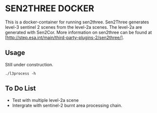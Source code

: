 # SEN2THREE DOCKER

This is a docker-container for running sen2three. Sen2Three generates level-3 sentinel 2 scenes from the level-2a scenes.
The level-2a are generated with Sen2Cor. More information on sen2three can be found at [http://step.esa.int/main/third-party-plugins-2/sen2three/]. 

## Usage

Still under construction.

~~~
./l3process -h
~~~

## To Do List
* Test with multiple level-2a scene
* Intergrate with sentinel-2 burnt area processing chain.